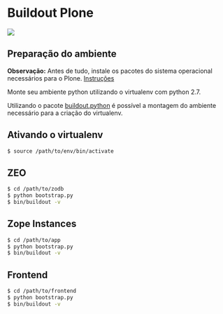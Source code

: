 # Buildout Plone

<img src="https://raw.github.com/andreclimaco/buildout.plone/master/docs/configuration.png"/>

## Preparação do ambiente

**Observação:** Antes de tudo, instale os pacotes do sistema operacional necessários para o Plone. [Instruções](http://developer.plone.org/getstarted/installation.html#id6)

Monte seu ambiente python utilizando o virtualenv com python 2.7.

Utilizando o pacote [buildout.python](http://github.com/collective/buildout.python) é possível a montagem do ambiente necessário para a criação do virtualenv.

## Ativando o virtualenv
```bash
$ source /path/to/env/bin/activate
```
## ZEO
```bash
$ cd /path/to/zodb
$ python bootstrap.py
$ bin/buildout -v
```
## Zope Instances
```bash
$ cd /path/to/app
$ python bootstrap.py
$ bin/buildout -v
```
## Frontend
```bash
$ cd /path/to/frontend
$ python bootstrap.py
$ bin/buildout -v
```
